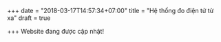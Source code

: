 +++
date = "2018-03-17T14:57:34+07:00"
title = "Hệ thống đo điện tử từ xa"
draft = true

+++
Website đang được cập nhật!